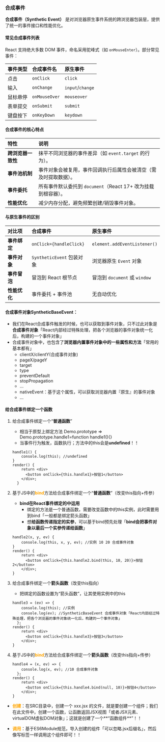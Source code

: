 ### 合成事件

**合成事件（Synthetic Event）** 是对浏览器原生事件系统的跨浏览器包装层，提供了统一的事件接口和性能优化。

#### **常见合成事件列表**

React 支持绝大多数 DOM 事件，命名采用驼峰式（如 `onMouseEnter`）。部分常见事件：

| **事件类型** | **合成事件名** | **原生事件**     |
| :----------- | :------------- | :--------------- |
| 点击         | `onClick`      | `click`          |
| 输入         | `onChange`     | `input`/`change` |
| 鼠标悬停     | `onMouseOver`  | `mouseover`      |
| 表单提交     | `onSubmit`     | `submit`         |
| 键盘按下     | `onKeyDown`    | `keydown`        |

#### **合成事件的核心特点**

| **特性**           | **说明**                                                     |
| :----------------- | :----------------------------------------------------------- |
| **跨浏览器一致性** | 抹平不同浏览器的事件差异（如 `event.target` 的行为）。       |
| **事件池机制**     | 事件对象会被复用，事件回调执行后属性会被清空（需及时提取数据）。 |
| **事件委托**       | 所有事件默认委托到 `document`（React 17+ 改为挂载到根容器）。 |
| **性能优化**       | 减少内存分配，避免频繁创建/销毁事件对象。                    |

#### **与原生事件的区别**

| **对比项**   | **合成事件**              | **原生事件**                  |
| :----------- | :------------------------ | :---------------------------- |
| **事件绑定** | `onClick={handleClick}`   | `element.addEventListener()`  |
| **事件对象** | `SyntheticEvent` 包装对象 | 浏览器原生 `Event` 对象       |
| **事件冒泡** | 冒泡到 React 根节点       | 冒泡到 `document` 或 `window` |
| **性能优化** | 事件委托 + 事件池         | 无自动优化                    |



#### 合成事件对象SyntheticBaseEvent：

- 我们在React合成事件触发的时候，也可以获取到事件对象，只不过此对象是**合成事件对象**「React内部经过特殊处理，把各个浏览器的事件对象统一化后，构建的一个事件对象」
- 合成事件对象中，也包含了**浏览器内置事件对象中的一些属性和方法**「常用的基本都有」
  - clientX/clientY(合成事件对象)
  - pageX/pageY
  - target
  - type
  - preventDefault
  - stopPropagation
  - ...
  - nativeEvent：基于这个属性，可以获取浏览器内置『原生』的事件对象
  - ...

#### 给合成事件绑定一个函数

1. 给合成事件绑定一个“**普通函数**”

   - 相当于原型上绑定方法 Demo.prototype => Demo.prototype.handle1=function handle1(){}
   - 当事件行为触发，函数执行；方法中的this会是**undefined**！！

   ```
   handle1() {
       console.log(this); //undefined
   }
   render() {
       return <div>
         <button onClick={this.handle1}>按钮1</button>
       </div>;
     }
   ```

2. 基于JS中的<font color='orange'>**bind**</font>方法给合成事件绑定一个“**普通函数**”（改变this指向+传参）

   - **bind在React事件绑定的中运用**
     - 绑定的方法是一个普通函数，需要改变函数中的this实例，此时需要用到bind「一般都是绑定箭头函数」
     - 想**给函数传递指定的实参**，可以基于bind预先处理「**bind会把事件对象以最后一个实参传递给函数**」 

   ```
   handle2(x, y, ev) {
       console.log(this, x, y, ev); //实例 10 20 合成事件对象
   }
   render() {
       return <div>
         <button onClick={this.handle2.bind(this, 10, 20)}>按钮2</button>
       </div>;
   }
   ```

3. 给合成事件绑定一个**箭头函数**（改变this指向）

   - 把绑定的函数设置为“箭头函数”，让其使用实例中的this

   ```
   handle3 = (ev) => {
       console.log(this); //实例
       console.log(ev); //SyntheticBaseEvent 合成事件对象「React内部经过特殊处理，把各个浏览器的事件对象统一化后，构建的一个事件对象」
     };
   render() {
       return <div>
         <button onClick={this.handle3}>按钮3</button>
       </div>;
   }
   ```

4. 基于JS中的<font color='orange'>**bind**</font>方法给合成事件绑定一个**箭头函数**（改变this指向+传参）

   ```
   handle4 = (x, ev) => {
       console.log(x, ev); //10 合成事件对象
     };
   render() {
       return <div>
         <button onClick={this.handle4.bind(null, 10)}>按钮4</button>
       </div>;
   }
   ```

   



























- <font color='orange'>**创建**</font>：在SRC目录中，创建一个 xxx.jsx 的文件，就是要创建一个组件；我们在此文件中，创建一个函数，让函数返回JSX视图「或者JSX元素、virtualDOM虚拟DOM对象」；这就是创建了一个**“函数组件**”！！

- <font color='orange'>**调用**</font>：基于ES6Module规范，导入创建的组件「可以忽略.jsx后缀名」，然后像写标签一样调用这个组件即可！！






